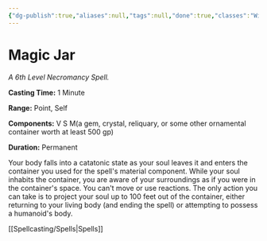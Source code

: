 ```yaml
---
{"dg-publish":true,"aliases":null,"tags":null,"done":true,"classes":"Wizard,","spellLevel":6,"school":"Necromancy","source":"PHB","permalink":"/spells/magic-jar/","dgHomeLink":false,"dgPassFrontmatter":true}
---
```


# Magic Jar
*A 6th Level Necromancy Spell.*

**Casting Time:** 1 Minute

**Range:** Point, Self

**Components:** V S M(a gem, crystal, reliquary, or some other ornamental container worth at least 500 gp)

**Duration:** Permanent

Your body falls into a catatonic state as your soul leaves it and enters the container you used for the spell's material component. While your soul inhabits the container, you are aware of your surroundings as if you were in the container's space. You can't move or use reactions. The only action you can take is to project your soul up to 100 feet out of the container, either returning to your living body (and ending the spell) or attempting to possess a humanoid's body.

[[Spellcasting/Spells|Spells]]